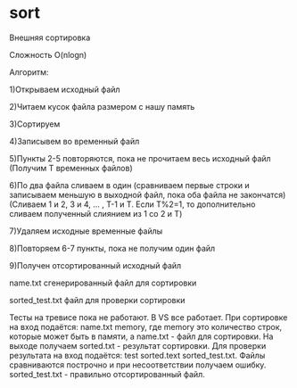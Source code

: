 # sort
Внешняя сортировка

Сложность O(nlogn)

Алгоритм:

1)Открываем исходный файл

2)Читаем кусок файла размером с нашу память

3)Сортируем

4)Записывем во временный файл

5)Пункты 2-5 повторяются, пока не прочитаем весь исходный файл (Получим T временных файлов)

6)По два файла сливаем в один (сравниваем первые строки и записываем меньшую в выходной файл, пока оба файла не закончатся)
(Сливаем 1 и 2, 3 и 4, ... , T-1 и T.  Если T%2=1, то дополнительно сливаем полученный слиянием из 1 со 2 и T)

7)Удаляем исходные временные файлы

8)Повторяем 6-7 пункты, пока не получим один файл

9)Получен отсортированный исходный файл

name.txt сгенерированный файл для сортировки

sorted_test.txt файл для проверки сортировки

Тесты на тревисе пока не работают. В VS все работает. При сортировке на вход подаётся: name.txt memory, где memory это количество строк, которые может быть в памяти, а name.txt - файл для сортировки. На выходе получаем sorted.txt - результат сортировки.  Для проверки результата на вход подаётся: test sorted.text sorted_test.txt. Файлы сравниваются построчно и при несоответствии получаем ошибку. sorted_test.txt - правильно отсортированный файл.
